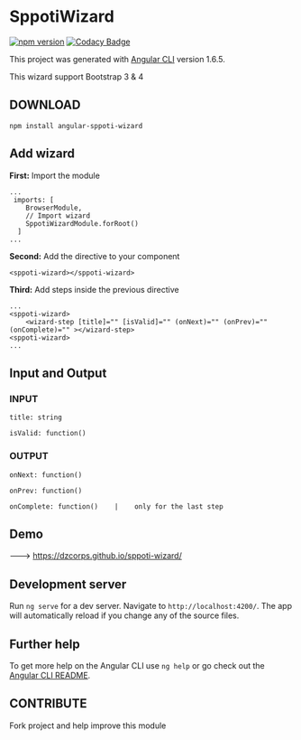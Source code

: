 # SppotiWizard

[![npm version](https://badge.fury.io/js/angular-sppoti-wizard.svg)](https://badge.fury.io/js/angular-sppoti-wizard)  [![Codacy Badge](https://api.codacy.com/project/badge/Grade/263e746d621d4afd9a23732b0bd053c3)](https://www.codacy.com/app/DzCorps/sppoti-wizard?utm_source=github.com&amp;utm_medium=referral&amp;utm_content=DzCorps/sppoti-wizard&amp;utm_campaign=Badge_Grade)

This project was generated with [Angular CLI](https://github.com/angular/angular-cli) version 1.6.5.

This wizard support Bootstrap 3 & 4

## DOWNLOAD

`npm install angular-sppoti-wizard`

## Add wizard

**First:** Import the module

```
...
 imports: [
    BrowserModule,
    // Import wizard
    SppotiWizardModule.forRoot()
  ]
...
```

**Second:** Add the directive to your component

`<sppoti-wizard></sppoti-wizard>`

**Third:** Add steps inside the previous directive

```
...
<sppoti-wizard>
    <wizard-step [title]="" [isValid]="" (onNext)="" (onPrev)="" (onComplete)="" ></wizard-step>
<sppoti-wizard>
...
```

## Input and Output

### INPUT

`title: string`

`isValid: function()`

### OUTPUT

`onNext: function()` 

`onPrev: function()`

`onComplete: function()    |    only for the last step`

## Demo 

  ---> https://dzcorps.github.io/sppoti-wizard/
  

## Development server

Run `ng serve` for a dev server. Navigate to `http://localhost:4200/`. The app will automatically reload if you change any of the source files.

## Further help

To get more help on the Angular CLI use `ng help` or go check out the [Angular CLI README](https://github.com/angular/angular-cli/blob/master/README.md).

## CONTRIBUTE

Fork project and help improve this module
